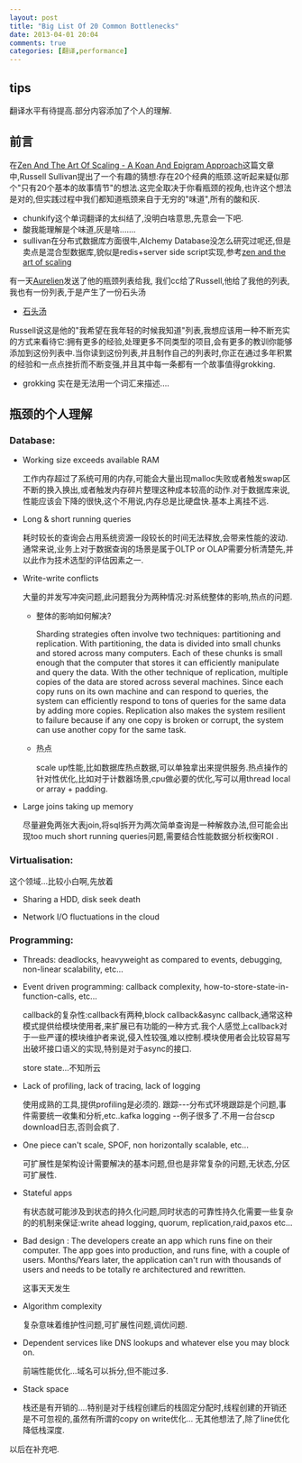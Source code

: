 ```yaml
---
layout: post
title: "Big List Of 20 Common Bottlenecks"
date: 2013-04-01 20:04
comments: true
categories: [翻译,performance]
---
```


## tips
翻译水平有待提高.部分内容添加了个人的理解.

## 前言
在[Zen And The Art Of Scaling - A Koan And Epigram Approach](http://highscalability.com/blog/2012/2/27/zen-and-the-art-of-scaling-a-koan-and-epigram-approach.html)这篇文章中,Russell Sullivan提出了一个有趣的猜想:存在20个经典的瓶颈.这听起来疑似那个"只有20个基本的故事情节"的想法.这完全取决于你看瓶颈的视角,也许这个想法是对的,但实践过程中我们都知道瓶颈来自于无穷的"味道",所有的酸和灰.

- chunkify这个单词翻译的太纠结了,没明白啥意思,先意会一下吧.
- 酸我能理解是个味道,灰是啥.......
- sullivan在分布式数据库方面很牛,Alchemy Database没怎么研究过呢还,但是卖点是混合型数据库,貌似是redis+server side script实现,参考[zen and the art of scaling](http://highscalability.com/blog/2012/2/27/zen-and-the-art-of-scaling-a-koan-and-epigram-approach.html)

有一天[Aurelien](http://jsoftbiz.wordpress.com/)发送了他的瓶颈列表给我, 我们cc给了Russell,他给了我他的列表,我也有一份列表,于是产生了一份石头汤

- [石头汤](http://en.wikipedia.org/wiki/Stone_Soup)

Russell说这是他的"我希望在我年轻的时候我知道"列表,我想应该用一种不断充实的方式来看待它:拥有更多的经验,处理更多不同类型的项目,会有更多的教训你能够添加到这份列表中.当你读到这份列表,并且制作自己的列表时,你正在通过多年积累的经验和一点点挫折而不断变强,并且其中每一条都有一个故事值得grokking.

- grokking 实在是无法用一个词汇来描述....

## 瓶颈的个人理解

### Database:
- Working size exceeds available RAM

  工作内存超过了系统可用的内存,可能会大量出现malloc失败或者触发swap区不断的换入换出,或者触发内存碎片整理这种成本较高的动作.对于数据库来说,性能应该会下降的很快,这个不用说,内存总是比硬盘快.基本上离挂不远.

- Long & short running queries

  耗时较长的查询会占用系统资源一段较长的时间无法释放,会带来性能的波动.通常来说,业务上对于数据查询的场景是属于OLTP or OLAP需要分析清楚先,并以此作为技术选型的评估因素之一.

- Write-write conflicts
  
  大量的并发写冲突问题,此问题我分为两种情况:对系统整体的影响,热点的问题.
  
  - 整体的影响如何解决?
	
	Sharding strategies often involve two techniques: partitioning and replication. With partitioning, the data is divided into small chunks and stored across many computers. Each of these chunks is small enough that the computer that stores it can efficiently manipulate and query the data. With the other technique of replication, multiple copies of the data are stored across several machines. Since each copy runs on its own machine and can respond to queries, the system can efficiently respond to tons of queries for the same data by adding more copies. Replication also makes the system resilient to failure because if any one copy is broken or corrupt, the system can use another copy for the same task.
  
  - 热点

	scale up性能,比如数据库热点数据,可以单独拿出来提供服务.热点操作的针对性优化,比如对于计数器场景,cpu做必要的优化,写可以用thread local or array + padding.  

- Large joins taking up memory
  
  尽量避免两张大表join,将sql拆开为两次简单查询是一种解救办法,但可能会出现too much short running queries问题,需要结合性能数据分析权衡ROI
.

### Virtualisation:
这个领域...比较小白啊,先放着

- Sharing a HDD, disk seek death
  
- Network I/O fluctuations in the cloud

### Programming:

- Threads: deadlocks, heavyweight as compared to events, debugging, non-linear scalability, etc...
  
- Event driven programming: callback complexity, how-to-store-state-in-function-calls, etc...
  
  callback的复杂性:callback有两种,block callback&async callback,通常这种模式提供给模块使用者,来扩展已有功能的一种方式.我个人感觉上callback对于一些严谨的模块维护者来说,侵入性较强,难以控制.模块使用者会比较容易写出破坏接口语义的实现,特别是对于async的接口.
  
  store state...不知所云

- Lack of profiling, lack of tracing, lack of logging
  
  使用成熟的工具,提供profiling是必须的.
  跟踪---分布式环境跟踪是个问题,事件需要统一收集和分析,etc..kafka
  logging --例子很多了.不用一台台scp download日志,否则会疯了.

- One piece can't scale, SPOF, non horizontally scalable, etc...
  
  可扩展性是架构设计需要解决的基本问题,但也是非常复杂的问题,无状态,分区可扩展性.
- Stateful apps
  
  有状态就可能涉及到状态的持久化问题,同时状态的可靠性持久化需要一些复杂的的机制来保证:write ahead logging, quorum, replication,raid,paxos etc...

- Bad design : The developers create an app which runs fine on their computer. The app goes into production, and runs fine, with a couple of users. Months/Years later, the application can't run with thousands of users and needs to be totally re  architectured and rewritten.

  这事天天发生
  
- Algorithm complexity
  
  复杂意味着维护性问题,可扩展性问题,调优问题.
  
- Dependent services like DNS lookups and whatever else you may block on.
  
  前端性能优化...域名可以拆分,但不能过多.
  
- Stack space
  
  栈还是有开销的....特别是对于线程创建后的栈固定分配时,线程创建的开销还是不可忽视的,虽然有所谓的copy on write优化...
  无其他想法了,除了line优化降低栈深度.
  
以后在补充吧.
